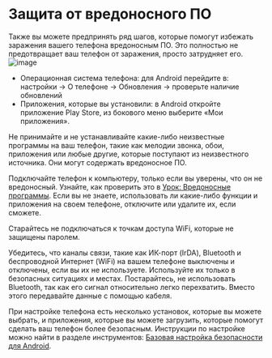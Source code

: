 [Title]: # (Защита от вредоносного ПО)
[Order]: # (6)

# Защита от вредоносного ПО

Также вы можете предпринять ряд шагов, которые помогут избежать заражения вашего телефона вредоносным ПО. Это полностью не предотвращает ваш телефон от заражения, просто затрудняет его.
![image](mobile6.png)

* Операционная система телефона: для Android перейдите в: настройки -> О телефоне -> Обновления -> проверьте наличие обновлений
* Приложения, которые вы установили: в Android откройте приложение Play Store, из бокового меню выберите «Мои приложения».

Не принимайте и не устанавливайте какие-либо неизвестные программы на ваш телефон, такие как мелодии звонка, обои, приложения или любые другие, которые поступают из неизвестного источника. Они могут содержать вредоносное ПО.

Подключайте телефон к компьютеру, только если вы уверены, что он не вредоносный. Узнайте, как проверить это в [Урок: Вредоносные программы](umbrella://lesson/malware/0).
Если вы не знаете, использовать ли какие-либо функции и приложения на своем телефоне, отключите или удалите их, если сможете.

Старайтесь не подключаться к точкам доступа WiFi, которые не защищены паролем.

Убедитесь, что каналы связи, такие как ИК-порт (IrDA), Bluetooth и беспроводной Интернет (WiFi) на вашем телефоне выключены и отключены, если вы их не используете. Используйте их только в безопасных ситуациях и местах. Постарайтесь, не использовать Bluetooth, так как его сигнал относительно легко перехватить. Вместо этого передавайте данные с помощью кабеля.

При настройке телефона есть несколько установок, которые вы можете выбрать, и приложения, которые вы можете загрузить, которые помогут сделать ваш телефон более безопасным. Инструкции по настройке можно найти в разделе инструментов: [Базовая настройка безопасности для Android](umbrella://lesson/android).